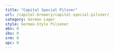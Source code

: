 ```yaml
---
title: "Capital Special Pilsner"
url: /capital-brewery/capital-special-pilsner/
category: German Lager
style: German-Style Pilsener
abv: 0
ibu: 0
srm: 0
upc: 0
---
```


